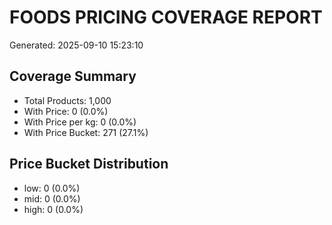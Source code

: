 # FOODS PRICING COVERAGE REPORT
Generated: 2025-09-10 15:23:10

## Coverage Summary
- Total Products: 1,000
- With Price: 0 (0.0%)
- With Price per kg: 0 (0.0%)
- With Price Bucket: 271 (27.1%)

## Price Bucket Distribution
- low: 0 (0.0%)
- mid: 0 (0.0%)
- high: 0 (0.0%)
